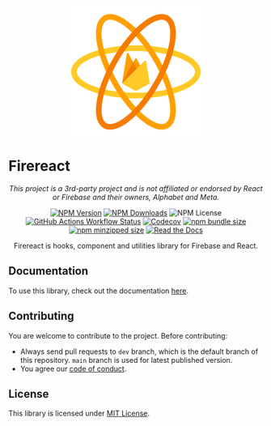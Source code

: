 <p align="center"><img src="assets/brand/logo.svg" width="256" /></p>

<p align="center"><h1>Firereact</h1></p>

<p align="center"><em>This project is a 3rd-party project and is not affiliated or endorsed by React or Firebase and their owners, Alphabet and Meta.</em></p>

<p align="center">
<a href="https://www.npmjs.com/package/firereact"><img src="https://img.shields.io/npm/v/firereact?style=flat-square&amp;logo=npm&amp;logoColor=white" alt="NPM Version"></a>
<a href="https://www.npmjs.com/package/firereact"><img alt="NPM Downloads" src="https://img.shields.io/npm/dt/firereact?style=flat-square&logo=npm&logoColor=white"></a>
<img src="https://img.shields.io/npm/l/firereact?style=flat-square&amp;logo=npm&amp;logoColor=white" alt="NPM License">
<a href="https://github.com/erayerdin/firereact/actions"><img src="https://img.shields.io/github/actions/workflow/status/erayerdin/firereact/check.yaml?branch=main&amp;style=flat-square&amp;logo=github&amp;logoColor=white&amp;label=check" alt="GitHub Actions Workflow Status"></a>
<a href="https://app.codecov.io/gh/erayerdin/firereact"><img src="https://img.shields.io/codecov/c/github/erayerdin/firereact?token=Nw2dQOJfbC&amp;style=flat-square&amp;logo=codecov&amp;logoColor=white" alt="Codecov"></a>
<a href="https://bundlephobia.com/package/firereact@latest"><img alt="npm bundle size" src="https://img.shields.io/bundlephobia/min/firereact?style=flat-square&logo=bundlephobia&logoColor=white"></a>
<a href="https://bundlephobia.com/package/firereact@latest"><img alt="npm minzipped size" src="https://img.shields.io/bundlephobia/minzip/firereact?style=flat-square&logo=bundlephobia&logoColor=white
"></a>
<a href="http://firereact.erayerdin.com/"><img src="https://img.shields.io/readthedocs/firereact?style=flat-square&amp;logo=readthedocs&amp;logoColor=white" alt="Read the Docs">
</a>
</p>

<p align="center">Firereact is hooks, component and utilities library for Firebase and React.</p>

## Documentation

To use this library, check out the documentation [here](https://firereact.erayerdin.com/).

## Contributing

You are welcome to contribute to the project. Before contributing:

 - Always send pull requests to `dev` branch, which is the default branch of this repository. `main` branch is used for latest published version.
 - You agree our [code of conduct](CODE_OF_CONDUCT.md).

## License

This library is licensed under [MIT License](https://www.tldrlegal.com/license/mit-license#w-tabs-0-data-w-pane-1).